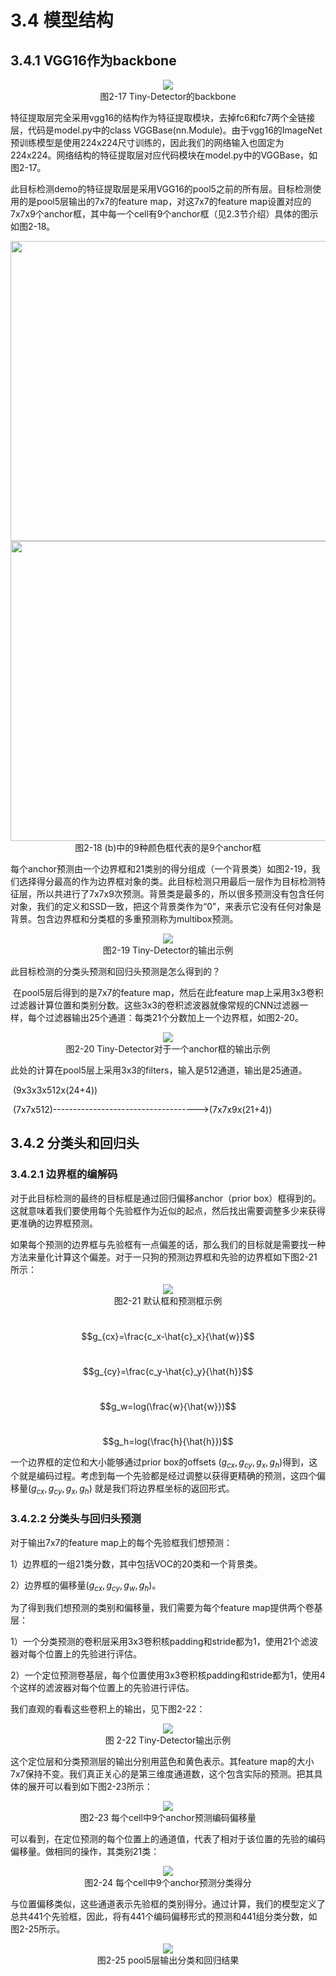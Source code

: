 # 3.4 模型结构

## 3.4.1 VGG16作为backbone

<div align=center>
<img src="https://raw.githubusercontent.com/datawhalechina/dive-into-cv-pytorch/master/markdown_imgs/chapter03/2-17.png">
</div>
<center>图2-17 Tiny-Detector的backbone</center>

特征提取层完全采用vgg16的结构作为特征提取模块，去掉fc6和fc7两个全链接层，代码是model.py中的class VGGBase(nn.Module)。由于vgg16的ImageNet预训练模型是使用224x224尺寸训练的，因此我们的网络输入也固定为224x224。网络结构的特征提取层对应代码模块在model.py中的VGGBase，如图2-17。

此目标检测demo的特征提取层是采用VGG16的pool5之前的所有层。目标检测使用的是pool5层输出的7x7的feature map，对这7x7的feature map设置对应的7x7x9个anchor框，其中每一个cell有9个anchor框（见2.3节介绍）具体的图示如图2-18。

<div align=center>
<img src="https://raw.githubusercontent.com/datawhalechina/dive-into-cv-pytorch/master/markdown_imgs/chapter03/2-18_a.jpg" width="640" height="480">
</div>

<div align=center>
<img src="https://raw.githubusercontent.com/datawhalechina/dive-into-cv-pytorch/master/markdown_imgs/chapter03/2-18_b.png" width="640" height="480">
</div>
<center>图2-18 (b)中的9种颜色框代表的是9个anchor框</center>

​        每个anchor预测由一个边界框和21类别的得分组成（一个背景类）如图2-19，我们选择得分最高的作为边界框对象的类。此目标检测只用最后一层作为目标检测特征层，所以共进行了7x7x9次预测。背景类是最多的，所以很多预测没有包含任何对象，我们的定义和SSD一致，把这个背景类作为“0”，来表示它没有任何对象是背景。包含边界框和分类框的多重预测称为multibox预测。

<div align=center>
<img src="https://raw.githubusercontent.com/datawhalechina/dive-into-cv-pytorch/master/markdown_imgs/chapter03/2-19.png">
</div>
<center>图2-19 Tiny-Detector的输出示例</center>

此目标检测的分类头预测和回归头预测是怎么得到的？

​        在pool5层后得到的是7x7的feature map，然后在此feature map上采用3x3卷积过滤器计算位置和类别分数。这些3x3的卷积滤波器就像常规的CNN过滤器一样，每个过滤器输出25个通道：每类21个分数加上一个边界框，如图2-20。

<div align=center>
<img src="https://raw.githubusercontent.com/datawhalechina/dive-into-cv-pytorch/master/markdown_imgs/chapter03/2-20.png">
</div>
<center>图2-20 Tiny-Detector对于一个anchor框的输出示例</center>

此处的计算在pool5层上采用3x3的filters，输入是512通道，输出是25通道。

​                                         (9x3x3x512x(24+4))

​                   (7x7x512)------------------------------------>(7x7x9x(21+4))

## 3.4.2 分类头和回归头

### 3.4.2.1 边界框的编解码

对于此目标检测的最终的目标框是通过回归偏移anchor（prior box）框得到的。这就意味着我们要使用每个先验框作为近似的起点，然后找出需要调整多少来获得更准确的边界框预测。

​        如果每个预测的边界框与先验框有一点偏差的话，那么我们的目标就是需要找一种方法来量化计算这个偏差。对于一只狗的预测边界框和先验的边界框如下图2-21所示：

<div align=center>
<img src="https://raw.githubusercontent.com/datawhalechina/dive-into-cv-pytorch/master/markdown_imgs/chapter03/2-21.png">
</div>
<center>图2-21 默认框和预测框示例</center>

​                                               $$g_{cx}=\frac{c_x-\hat{c}_x}{\hat{w}}$$

​                                               $$g_{cy}=\frac{c_y-\hat{c}_y}{\hat{h}}$$

​                                               $$g_w=log(\frac{w}{\hat{w}})$$

​                                               $$g_h=log(\frac{h}{\hat{h}})$$

一个边界框的定位和大小能够通过prior box的offsets ($g_{cx},g_{cy},g_x,g_h$)得到，这个就是编码过程。考虑到每一个先验都是经过调整以获得更精确的预测，这四个偏移量($g_{cx},g_{cy},g_x,g_h$) 就是我们将边界框坐标的返回形式。

### 3.4.2.2 分类头与回归头预测

对于输出7x7的feature map上的每个先验框我们想预测：

1）边界框的一组21类分数，其中包括VOC的20类和一个背景类。

2）边界框的偏移量($g_{cx},g_{cy},g_w,g_h$)。

为了得到我们想预测的类别和偏移量，我们需要为每个feature map提供两个卷基层：

1）一个分类预测的卷积层采用3x3卷积核padding和stride都为1，使用21个滤波器对每个位置上的先验进行评估。

2）一个定位预测卷基层，每个位置使用3x3卷积核padding和stride都为1，使用4个这样的滤波器对每个位置上的先验进行评估。

我们直观的看看这些卷积上的输出，见下图2-22：

<div align=center>
<img src="https://raw.githubusercontent.com/datawhalechina/dive-into-cv-pytorch/master/markdown_imgs/chapter03/2-22.png">
</div>
<center>图 2-22 Tiny-Detector输出示例</center> 

这个定位层和分类预测层的输出分别用蓝色和黄色表示。其feature map的大小7x7保持不变。我们真正关心的是第三维度通道数，这个包含实际的预测。把其具体的展开可以看到如下图2-23所示：

<div align=center>
<img src="https://raw.githubusercontent.com/datawhalechina/dive-into-cv-pytorch/master/markdown_imgs/chapter03/2-23.png">
</div>
<center>图2-23 每个cell中9个anchor预测编码偏移量</center>

可以看到，在定位预测的每个位置上的通道值，代表了相对于该位置的先验的编码偏移量。做相同的操作，其类别21类：

<div align=center>
<img src="https://raw.githubusercontent.com/datawhalechina/dive-into-cv-pytorch/master/markdown_imgs/chapter03/2-24.png">
</div>
<center>图2-24 每个cell中9个anchor预测分类得分</center>

与位置偏移类似，这些通道表示先验框的类别得分。通过计算，我们的模型定义了总共441个先验框，因此，将有441个编码偏移形式的预测和441组分类分数，如图2-25所示。

<div align=center>
<img src="https://raw.githubusercontent.com/datawhalechina/dive-into-cv-pytorch/master/markdown_imgs/chapter03/2-25.png">
</div>
<center>图2-25 pool5层输出分类和回归结果</center>


